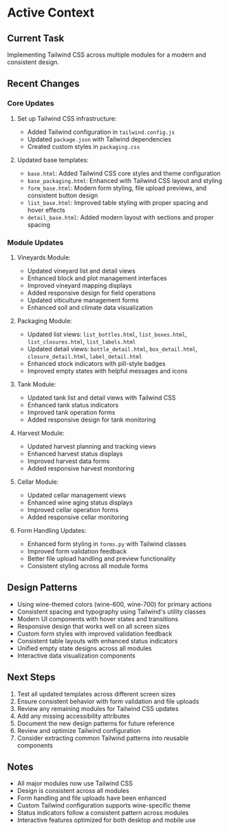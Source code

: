 # Active Context

## Current Task
Implementing Tailwind CSS across multiple modules for a modern and consistent design.

## Recent Changes

### Core Updates
1. Set up Tailwind CSS infrastructure:
   - Added Tailwind configuration in `tailwind.config.js`
   - Updated `package.json` with Tailwind dependencies
   - Created custom styles in `packaging.css`

2. Updated base templates:
   - `base.html`: Added Tailwind CSS core styles and theme configuration
   - `base_packaging.html`: Enhanced with Tailwind CSS layout and styling
   - `form_base.html`: Modern form styling, file upload previews, and consistent button design
   - `list_base.html`: Improved table styling with proper spacing and hover effects
   - `detail_base.html`: Added modern layout with sections and proper spacing

### Module Updates

1. Vineyards Module:
   - Updated vineyard list and detail views
   - Enhanced block and plot management interfaces
   - Improved vineyard mapping displays
   - Added responsive design for field operations
   - Updated viticulture management forms
   - Enhanced soil and climate data visualization

2. Packaging Module:
   - Updated list views: `list_bottles.html`, `list_boxes.html`, `list_closures.html`, `list_labels.html`
   - Updated detail views: `bottle_detail.html`, `box_detail.html`, `closure_detail.html`, `label_detail.html`
   - Enhanced stock indicators with pill-style badges
   - Improved empty states with helpful messages and icons

3. Tank Module:
   - Updated tank list and detail views with Tailwind CSS
   - Enhanced tank status indicators
   - Improved tank operation forms
   - Added responsive design for tank monitoring

4. Harvest Module:
   - Updated harvest planning and tracking views
   - Enhanced harvest status displays
   - Improved harvest data forms
   - Added responsive harvest monitoring

5. Cellar Module:
   - Updated cellar management views
   - Enhanced wine aging status displays
   - Improved cellar operation forms
   - Added responsive cellar monitoring

6. Form Handling Updates:
   - Enhanced form styling in `forms.py` with Tailwind classes
   - Improved form validation feedback
   - Better file upload handling and preview functionality
   - Consistent styling across all module forms

## Design Patterns
- Using wine-themed colors (wine-600, wine-700) for primary actions
- Consistent spacing and typography using Tailwind's utility classes
- Modern UI components with hover states and transitions
- Responsive design that works well on all screen sizes
- Custom form styles with improved validation feedback
- Consistent table layouts with enhanced status indicators
- Unified empty state designs across all modules
- Interactive data visualization components

## Next Steps
1. Test all updated templates across different screen sizes
2. Ensure consistent behavior with form validation and file uploads
3. Review any remaining modules for Tailwind CSS updates
4. Add any missing accessibility attributes
5. Document the new design patterns for future reference
6. Review and optimize Tailwind configuration
7. Consider extracting common Tailwind patterns into reusable components

## Notes
- All major modules now use Tailwind CSS
- Design is consistent across all modules
- Form handling and file uploads have been enhanced
- Custom Tailwind configuration supports wine-specific theme
- Status indicators follow a consistent pattern across modules
- Interactive features optimized for both desktop and mobile use
